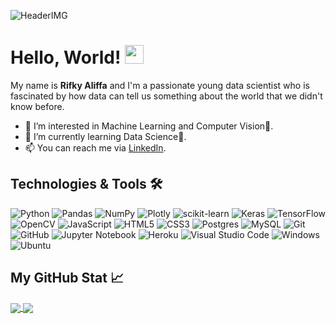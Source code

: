 ![HeaderIMG](https://pbs.twimg.com/profile_banners/403266677/1594057840/1500x500)

# Hello, World! <img src="https://raw.githubusercontent.com/MartinHeinz/MartinHeinz/master/wave.gif" width="30px">

My name is **Rifky Aliffa** and I'm a passionate young data scientist who is fascinated by how data can tell us something about the world that we didn't know before.

- 👀 I’m interested in Machine Learning and Computer Vision🤖.
- 🌱 I’m currently learning Data Science🔬.
- 📫 You can reach me via [LinkedIn](https://www.linkedin.com/in/rifkyaliffa/).

## Technologies & Tools 🛠

![Python](https://img.shields.io/badge/Python-3776AB?style=for-the-badge&logo=python&logoColor=white)
![Pandas](https://img.shields.io/badge/pandas-%23150458.svg?style=for-the-badge&logo=pandas&logoColor=white)
![NumPy](https://img.shields.io/badge/numpy-%23013243.svg?style=for-the-badge&logo=numpy&logoColor=white)
![Plotly](https://img.shields.io/badge/Plotly-%233F4F75.svg?style=for-the-badge&logo=plotly&logoColor=white)
![scikit-learn](https://img.shields.io/badge/scikit--learn-%23F7931E.svg?style=for-the-badge&logo=scikit-learn&logoColor=white)
![Keras](https://img.shields.io/badge/Keras-%23D00000.svg?style=for-the-badge&logo=Keras&logoColor=white)
![TensorFlow](https://img.shields.io/badge/TensorFlow-%23FF6F00.svg?style=for-the-badge&logo=TensorFlow&logoColor=white)
![OpenCV](https://img.shields.io/badge/opencv-%23white.svg?style=for-the-badge&logo=opencv&logoColor=white)
![JavaScript](https://img.shields.io/badge/JavaScript-F7DF1E?style=for-the-badge&logo=javascript&logoColor=black)
![HTML5](https://img.shields.io/badge/HTML5-E34F26?style=for-the-badge&logo=html5&logoColor=white)
![CSS3](https://img.shields.io/badge/CSS3-1572B6?style=for-the-badge&logo=css3&logoColor=white)
![Postgres](https://img.shields.io/badge/postgres-%23316192.svg?style=for-the-badge&logo=postgresql&logoColor=white)
![MySQL](https://img.shields.io/badge/MySQL-00000F?style=for-the-badge&logo=mysql&logoColor=white)
![Git](https://img.shields.io/badge/git-%23F05033.svg?style=for-the-badge&logo=git&logoColor=white)
![GitHub](https://img.shields.io/badge/github-%23121011.svg?style=for-the-badge&logo=github&logoColor=white)
![Jupyter Notebook](https://img.shields.io/badge/jupyter-%23FA0F00.svg?style=for-the-badge&logo=jupyter&logoColor=white)
![Heroku](https://img.shields.io/badge/heroku-%23430098.svg?style=for-the-badge&logo=heroku&logoColor=white)
![Visual Studio Code](https://img.shields.io/badge/Visual%20Studio%20Code-0078d7.svg?style=for-the-badge&logo=visual-studio-code&logoColor=white)
![Windows](https://img.shields.io/badge/Windows-0078D6?style=for-the-badge&logo=windows&logoColor=white)
![Ubuntu](https://img.shields.io/badge/Ubuntu-E95420?style=for-the-badge&logo=ubuntu&logoColor=white)

## My GitHub Stat 📈
<a href="https://github.com/Penzragon">
  <img align="center" src="https://github-readme-stats.vercel.app/api?username=Penzragon&show_icons=true&hide_border=true&&count_private=true&include_all_commits=true&line_height=27&theme=github_dark" />
</a>
<a href="https://github.com/Penzragon">
  <img align="center" src="https://github-readme-stats.vercel.app/api/top-langs/?username=Penzragon&langs_count=3&theme=github_dark&hide_border=true" />
</a>

<!---
Penzragon/Penzragon is a ✨ special ✨ repository because its `README.md` (this file) appears on your GitHub profile.
You can click the Preview link to take a look at your changes.
--->
